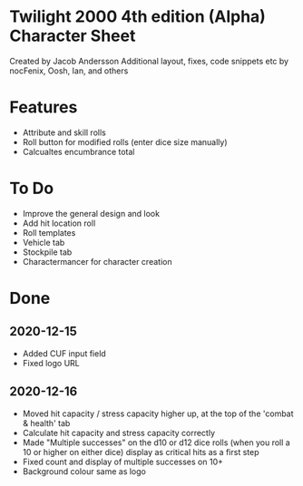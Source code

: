 # Twilight 2000 4th edition (Alpha) Character Sheet
Created by Jacob Andersson
Additional layout, fixes, code snippets etc by nocFenix, Oosh, Ian, and others

# Features
* Attribute and skill rolls
* Roll button for modified rolls (enter dice size manually)
* Calcualtes encumbrance total

# To Do
* Improve the general design and look
* Add hit location roll
* Roll templates
* Vehicle tab
* Stockpile tab
* Charactermancer for character creation

# Done
## 2020-12-15
* Added CUF input field
* Fixed logo URL
## 2020-12-16
* Moved hit capacity / stress capacity higher up, at the top of the 'combat & health' tab
* Calculate hit capacity and stress capacity correctly
* Made "Multiple successes" on the d10 or d12 dice rolls (when you roll a 10 or higher on either dice) display as critical hits as a first step
* Fixed count and display of multiple successes on 10+
* Background colour same as logo
